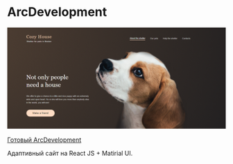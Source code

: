 # ArcDevelopment

![Иллюстрация к проекту](https://github.com/PogorelovAlex/shelterRS/blob/main/Shelter.png)

[Готовый ArcDevelopment](https://pogorelovalex.github.io/ArcDevelopment/#/)


Адаптивный сайт на React JS + Matirial UI.
